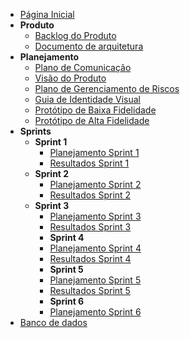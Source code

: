 <!-- docs/_sidebar.md -->
- [Página Inicial](/)
- **Produto**
  - [Backlog do Produto](/planejamento/backlog-do-produto.md)
  - [Documento de arquitetura](/planejamento/doc-de-arquitetura.md)
- **Planejamento**
  - [Plano de Comunicação](/planejamento/plano-de-comunicacao.md)
  - [Visão do Produto](/planejamento/visao-do-produto.md)
  - [Plano de Gerenciamento de Riscos](/planejamento/gerenciamento-de-riscos.md)
  - [Guia de Identidade Visual](/planejamento/identidade-visual.md)
  - [Protótipo de Baixa Fidelidade](/planejamento/prototipo-baixa.md)
  - [Protótipo de Alta Fidelidade](/planejamento/prototipo-alta.md)
- **Sprints**
  - **Sprint 1**
    - [Planejamento Sprint 1](/sprints/planning-1.md)
    - [Resultados Sprint 1](/sprints/review-1.md)
  - **Sprint 2**
    - [Planejamento Sprint 2](/sprints/planning-2.md)
    - [Resultados Sprint 2](/sprints/review-2.md)
  - **Sprint 3**
    - [Planejamento Sprint 3](/sprints/planning-3.md)
    - [Resultados Sprint 3](/sprints/review-3.md)
    - **Sprint 4**
    - [Planejamento Sprint 4](/sprints/planning-4.md)
    - [Resultados Sprint 4](/sprints/review-4.md)
    - **Sprint 5**
    - [Planejamento Sprint 5](/sprints/planning-5.md)
    - [Resultados Sprint 5](/sprints/review-5.md)
    - **Sprint 6**
    - [Planejamento Sprint 6](/sprints/planning-6.md)
- [Banco de dados](/bancodedados/bancos-de-dados.md)
